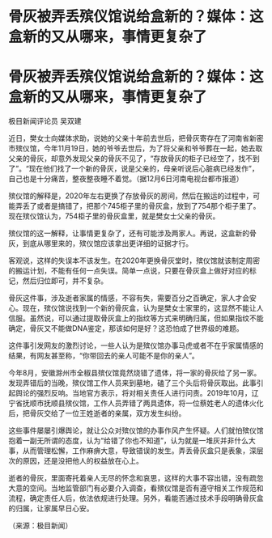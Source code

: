 # 骨灰被弄丢殡仪馆说给盒新的？媒体：这盒新的又从哪来，事情更复杂了

# 骨灰被弄丢殡仪馆说给盒新的？媒体：这盒新的又从哪来，事情更复杂了

极目新闻评论员 吴双建

近日，樊女士向媒体求助，说她的父亲十年前去世后，把骨灰寄存在了河南省新密市殡仪馆，今年11月19日，她的爷爷去世后，为了将父亲和爷爷葬在一起，她去取父亲的骨灰，却意外发现父亲的骨灰不见了，“存放骨灰的柜子已经空了，找不到了”。“现在他们找了一个新的骨灰，说是父亲的，母亲听说后心脏病已经发作”，自己也是十分痛苦，整夜整夜睡不着觉。（据12月6日河南电视台都市报道）

殡仪馆的解释是，2020年左右更换了存放骨灰的房间，然后在搬运的过程中，可能弄丢了或者是搞错了，把那个745柜子里的骨灰盒，放到了754那个柜子里了。现在殡仪馆认为，754柜子里的骨灰盒里，就是樊女士父亲的骨灰。

殡仪馆的这一解释，让事情更复杂了，还有可能涉及两家人。再说，这盒新的骨灰，到底从哪里来的，殡仪馆应该拿出更详细的证据才行。

客观说，这样的失误本不该发生。在2020年更换骨灰堂时，殡仪馆就该制定周密的搬运计划，不能有任何一点失误。简单一点说，只要在骨灰盒上做好对应的标记，然后归位即可，并不复杂。

骨灰这件事，涉及逝者家属的情感，不容有失，需要百分之百确定，家人才会安心。现在，殡仪馆说找到一个新的骨灰盒，认为是樊女士家里的，这显然不能让人信服。虽然说，可以通过提取骨灰盒上的指纹等方式来明确归属，但如果指纹不能确定，骨灰又不能做DNA鉴定，那该如何是好？这恐怕成了世界级的难题。

这件事引发网友的激烈讨论，一些人认为是殡仪馆办事马虎或者不在乎家属情感的结果，有网友甚至称，“你带回去的亲人可能不是你的亲人”。

今年8月，安徽滁州市全椒县殡仪馆竟然烧错了遗体，将一家的骨灰给了另一家。发现弄错后的当晚，殡仪馆工作人员来到墓地，磕了三个头后将骨灰取出。此事引起舆论的强烈反响。当地官方表示，将对相关责任人进行问责。2019年10月，辽宁省抚顺市抚顺县殡仪馆，工作人员弄错了两具遗体，将一位蔡姓老人的遗体火化后，把骨灰交给了一位王姓逝者的亲属，双方发生纠纷。

这些事件屡屡引爆舆论，就让公众对殡仪馆的办事作风产生怀疑。人们就怕殡仪馆抱着一副无所谓的态度，认为“给错了你也不知道”，认为就是一堆灰并非什么大事，从而管理松懈，工作麻痹大意，导致错误的发生。弄丢骨灰盒只是表象，深层次的原因，还是没把他人的权益放在心上。

逝者的骨灰，里面寄托着亲人无尽的怀念和哀思，这样的大事不容出错，没有疏忽大意的空间。当地监管部门有必要介入调查，看殡仪馆是否有遵守相关工作规范和流程，确定责任人后，依法依规进行处理。另外，看能否通过技术手段明确骨灰盒的归属，让家属早日心安。

（来源：极目新闻）

